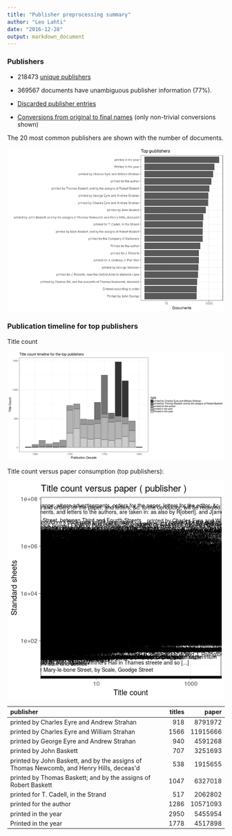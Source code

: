 ```yaml
---
title: "Publisher preprocessing summary"
author: "Leo Lahti"
date: "2016-12-28"
output: markdown_document
---
```



### Publishers

 * 218473 [unique publishers](output.tables/publisher_accepted.csv)

 * 369567 documents have unambiguous publisher information (77%). 

 * [Discarded publisher entries](output.tables/publisher_discarded.csv)

 * [Conversions from original to final names](output.tables/publisher_conversion_nontrivial.csv) (only non-trivial conversions shown)


The 20 most common publishers are shown with the number of documents. 

![plot of chunk summarypublisher2](figure/summarypublisher2-1.png)

### Publication timeline for top publishers

Title count

![plot of chunk summaryTop10pubtimeline](figure/summaryTop10pubtimeline-1.png)



Title count versus paper consumption (top publishers):

![plot of chunk publishertitlespapers](figure/publishertitlespapers-1.png)

|publisher                                                                                | titles|    paper|
|:----------------------------------------------------------------------------------------|------:|--------:|
|printed by Charles Eyre and Andrew Strahan                                               |    918|  8791972|
|printed by Charles Eyre and William Strahan                                              |   1566| 11915666|
|printed by George Eyre and Andrew Strahan                                                |    940|  4591268|
|printed by John Baskett                                                                  |    707|  3251693|
|printed by John Baskett, and by the assigns of Thomas Newcomb, and Henry Hills, deceas'd |    538|  1915655|
|printed by Thomas Baskett; and by the assigns of Robert Baskett                          |   1047|  6327018|
|printed for T. Cadell, in the Strand                                                     |    517|  2062802|
|printed for the author                                                                   |   1286| 10571093|
|printed in the year                                                                      |   2950|  5455954|
|Printed in the year                                                                      |   1778|  4517898|


